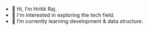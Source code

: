 - 👋 Hi, I’m Hritik Raj.
- 👀 I'm interested in exploring the tech field.
- 🌱 I’m currently learning development & data structure.
<!---
ritzraj-23/ritzraj-23 is a ✨ special ✨ repository because its `README.md` (this file) appears on your GitHub profile.
You can click the Preview link to take a look at your changes.
--->
